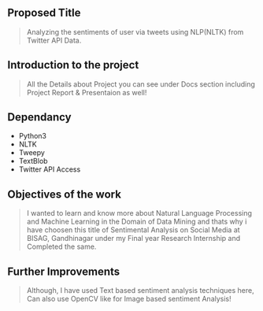 ## Proposed Title

> Analyzing the sentiments of user via tweets using NLP(NLTK) from Twitter API Data.

## Introduction to the project

> All the Details about Project you can see under Docs section including Project Report & Presentaion as well!

## Dependancy

* Python3  
* NLTK  
* Tweepy  
* TextBlob
* Twitter API Access

## Objectives of the work

> I wanted to learn and know more about Natural Language Processing and Machine Learning in the Domain of Data Mining and thats why i have choosen this title of Sentimental Analysis on Social Media at BISAG, Gandhinagar under my Final year Research Internship and Completed the same.

## Further Improvements

>Although, I have used Text based sentiment analysis techniques here, Can also use OpenCV like for Image based sentiment Analysis!
